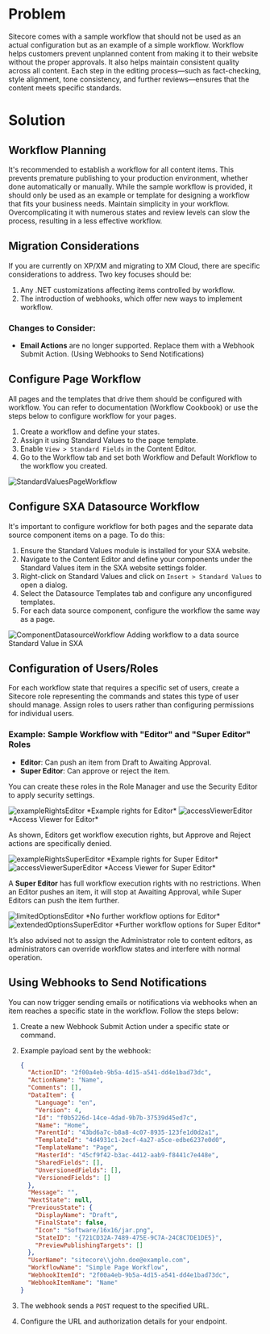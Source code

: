 # Problem

Sitecore comes with a sample workflow that should not be used as an actual configuration but as an example of a simple workflow. Workflow helps customers prevent unplanned content from making it to their website without the proper approvals. It also helps maintain consistent quality across all content. Each step in the editing process—such as fact-checking, style alignment, tone consistency, and further reviews—ensures that the content meets specific standards.

# Solution

## Workflow Planning

It's recommended to establish a workflow for all content items. This prevents premature publishing to your production environment, whether done automatically or manually. While the sample workflow is provided, it should only be used as an example or template for designing a workflow that fits your business needs. Maintain simplicity in your workflow. Overcomplicating it with numerous states and review levels can slow the process, resulting in a less effective workflow.

## Migration Considerations

If you are currently on XP/XM and migrating to XM Cloud, there are specific considerations to address. Two key focuses should be:

1. Any .NET customizations affecting items controlled by workflow.
2. The introduction of webhooks, which offer new ways to implement workflow.

### Changes to Consider:
- **Email Actions** are no longer supported. Replace them with a Webhook Submit Action. (Using Webhooks to Send Notifications)

## Configure Page Workflow

All pages and the templates that drive them should be configured with workflow. You can refer to documentation (Workflow Cookbook) or use the steps below to configure workflow for your pages.

1. Create a workflow and define your states.
2. Assign it using Standard Values to the page template.
3. Enable `View > Standard Fields` in the Content Editor.
4. Go to the Workflow tab and set both Workflow and Default Workflow to the workflow you created.

<img src="/images/learn/accelerate/xm-cloud/workflows1.jpg" alt="StandardValuesPageWorkflow"/>

## Configure SXA Datasource Workflow

It's important to configure workflow for both pages and the separate data source component items on a page. To do this:

1. Ensure the Standard Values module is installed for your SXA website.
2. Navigate to the Content Editor and define your components under the Standard Values item in the SXA website settings folder. 
3. Right-click on Standard Values and click on `Insert > Standard Values` to open a dialog.
4. Select the Datasource Templates tab and configure any unconfigured templates.
5. For each data source component, configure the workflow the same way as a page.

<img src="/images/learn/accelerate/xm-cloud/workflows2.jpg" alt="ComponentDatasourceWorkflow"/>
Adding workflow to a data source Standard Value in SXA

## Configuration of Users/Roles

For each workflow state that requires a specific set of users, create a Sitecore role representing the commands and states this type of user should manage. Assign roles to users rather than configuring permissions for individual users.

### Example: Sample Workflow with "Editor" and "Super Editor" Roles

- **Editor**: Can push an item from Draft to Awaiting Approval.
- **Super Editor**: Can approve or reject the item.

You can create these roles in the Role Manager and use the Security Editor to apply security settings.

<img src="/images/learn/accelerate/xm-cloud/workflows3.jpg" alt="exampleRightsEditor"/>
*Example rights for Editor*

<img src="/images/learn/accelerate/xm-cloud/workflows4.jpg" alt="accessViewerEditor"/>
*Access Viewer for Editor*

As shown, Editors get workflow execution rights, but Approve and Reject actions are specifically denied.

<img src="/images/learn/accelerate/xm-cloud/workflows5.jpg" alt="exampleRightsSuperEditor"/>
*Example rights for Super Editor*

<img src="/images/learn/accelerate/xm-cloud/workflows6.jpg" alt="accessViewerSuperEditor"/>
*Access Viewer for Super Editor*

A **Super Editor** has full workflow execution rights with no restrictions. When an Editor pushes an item, it will stop at Awaiting Approval, while Super Editors can push the item further.

<img src="/images/learn/accelerate/xm-cloud/workflows7.jpg" alt="limitedOptionsEditor"/>
*No further workflow options for Editor*

<img src="/images/learn/accelerate/xm-cloud/workflows8.jpg" alt="extendedOptionsSuperEditor"/>
*Further workflow options for Super Editor*

It’s also advised not to assign the Administrator role to content editors, as administrators can override workflow states and interfere with normal operation.

## Using Webhooks to Send Notifications

You can now trigger sending emails or notifications via webhooks when an item reaches a specific state in the workflow. Follow the steps below:

1. Create a new Webhook Submit Action under a specific state or command.
2. Example payload sent by the webhook:

    ```json
    {
      "ActionID": "2f00a4eb-9b5a-4d15-a541-dd4e1bad73dc",
      "ActionName": "Name",
      "Comments": [],
      "DataItem": {
        "Language": "en",
        "Version": 4,
        "Id": "f0b5226d-14ce-4dad-9b7b-37539d45ed7c",
        "Name": "Home",
        "ParentId": "43bd6a7c-b8a8-4c07-8935-123fe1d0d2a1",
        "TemplateId": "4d4931c1-2ecf-4a27-a5ce-edbe6237e0d0",
        "TemplateName": "Page",
        "MasterId": "45cf9f42-b3ac-4412-aab9-f8441c7e448e",
        "SharedFields": [],
        "UnversionedFields": [],
        "VersionedFields": []
      },
      "Message": "",
      "NextState": null,
      "PreviousState": {
        "DisplayName": "Draft",
        "FinalState": false,
        "Icon": "Software/16x16/jar.png",
        "StateID": "{721CD32A-7489-475E-9C7A-24C8C7DE1DE5}",
        "PreviewPublishingTargets": []
      },
      "UserName": "sitecore\\john.doe@example.com",
      "WorkflowName": "Simple Page Workflow",
      "WebhookItemId": "2f00a4eb-9b5a-4d15-a541-dd4e1bad73dc",
      "WebhookItemName": "Name"
    }
    ```

3. The webhook sends a `POST` request to the specified URL.
4. Configure the URL and authorization details for your endpoint.

```
